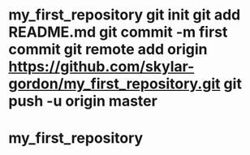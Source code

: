 # my_first_repository git init git add README.md git commit -m first commit git remote add origin https://github.com/skylar-gordon/my_first_repository.git git push -u origin master
# my_first_repository
